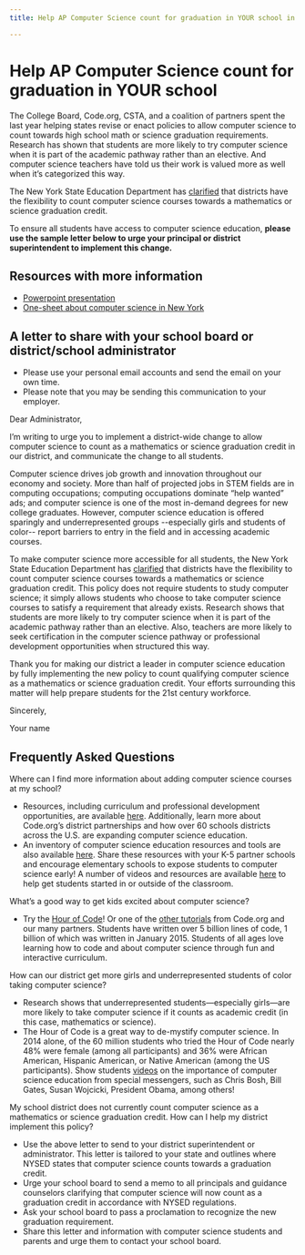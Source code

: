 ```yaml
---
title: Help AP Computer Science count for graduation in YOUR school in New York

---
```


# Help AP Computer Science count for graduation in YOUR school

The College Board, Code.org, CSTA, and a coalition of partners spent the last year helping states revise or enact policies to allow computer science to count towards high school math or science graduation requirements. Research has shown that students are more likely to try computer science when it is part of the academic pathway rather than an elective. And computer science teachers have told us their work is valued more as well when it’s categorized this way. 

The New York State Education Department has <a href="http://www.regents.nysed.gov/meetings/2014/September2014/914p12d1.pdf
" target="_blank">clarified</a> that districts have the flexibility to count computer science courses towards a mathematics or science graduation credit. 

To ensure all students have access to computer science education, **please use the sample letter below to urge your principal or district superintendent to implement this change.**


## Resources with more information
* [Powerpoint presentation](/files/computer_science_advocacy.pptx)
* [One-sheet about computer science in New York ](/files/states/NY.pdf)



## A letter to share with your school board or district/school administrator

* Please use your personal email accounts and send the email on your own time.
* Please note that you may be sending this communication to your employer.

Dear Administrator, 

I’m writing to urge you to implement a district-wide change to allow computer science to count as a mathematics or science graduation credit in our district, and communicate the change to all students. 

Computer science drives job growth and innovation throughout our economy and society. More than half of projected jobs in STEM fields are in computing occupations; computing occupations dominate “help wanted” ads; and computer science is one of the most in-demand degrees for new college graduates. However, computer science education is offered sparingly and underrepresented groups --especially girls and students of color-- report barriers to entry in the field and in accessing academic courses.   

To make computer science more accessible for all students, the New York State Education Department has <a href="http://www.regents.nysed.gov/meetings/2014/September2014/914p12d1.pdf
" target="_blank">clarified</a> that districts have the flexibility to count computer science courses towards a mathematics or science graduation credit. This policy does not require students to study computer science; it simply allows students who choose to take computer science courses to satisfy a requirement that already exists. Research shows that students are more likely to try computer science when it is part of the academic pathway rather than an elective. Also, teachers are more likely to seek certification in the computer science pathway or professional development opportunities when structured this way. 

Thank you for making our district a leader in computer science education by fully implementing the new policy to count qualifying computer science as a mathematics or science graduation credit. Your efforts surrounding this matter will help prepare students for the 21st century workforce.  

Sincerely, 

Your name



## Frequently Asked Questions

Where can I find more information about adding computer science courses at my school? 

+ Resources, including curriculum and professional development opportunities, are available [here](/educate/districts). Additionally, learn more about Code.org’s district partnerships and how over 60 schools districts across the U.S. are expanding computer science education. 
+ An inventory of computer science education resources and tools are also available [here](/educate/3rdparty). 
Share these resources with your K-5 partner schools and encourage elementary schools to expose students to computer science early! A number of videos and resources are available [here](/educate/inspire) to help get students started in or outside of the classroom.

What’s a good way to get kids excited about computer science?

+ Try the [Hour of Code](http://hourofcode.com)! Or one of the [other tutorials](/learn/beyond) from Code.org and our many partners. Students have written over 5 billion lines of code, 1 billion of which was written in January 2015. Students of all ages love learning how to code and about computer science through fun and interactive curriculum.

How can our district get more girls and underrepresented students of color taking computer science?

+ Research shows that underrepresented students—especially girls—are more likely to take computer science if it counts as academic credit (in this case, mathematics or science).
+ The Hour of Code is a great way to de-mystify computer science. In 2014 alone, of the 60 million students who tried the Hour of Code nearly 48% were female (among all participants) and 36% were African American, Hispanic American, or Native American (among the US participants). 
Show students [videos](http://hourofcode.com/us/resources#videos) on the importance of computer science education from special messengers, such as Chris Bosh, Bill Gates, Susan Wojcicki, President Obama, among others! 

My school district does not currently count computer science as a mathematics or science graduation credit. How can I help my district implement this policy?

+ Use the above letter to send to your district superintendent or administrator. This letter is tailored to your state and outlines where NYSED states that computer science counts towards a graduation credit.  
+ Urge your school board to send a memo to all principals and guidance counselors clarifying that computer science will now count as a graduation credit in accordance with NYSED regulations. 
+ Ask your school board to pass a proclamation to recognize the new graduation requirement. 
+ Share this letter and information with computer science students and parents and urge them to contact your school board.  